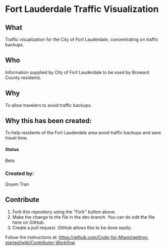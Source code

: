 # Fort Lauderdale Traffic Visualization

## What
Traffic visualization for the City of Fort Lauderdale, concentrating on traffic backups.
## Who
Information supplied by City of Fort Lauderdale to be used by Broward County residents.
## Why
To allow travelers to avoid traffic backups.
## Why this has been created:
To help residents of the Fort Lauderdale area avoid traffic backups and save travel time. 
#### Status
Beta
### Created by:
Quyen Tran

## Contribute

1) Fork this repository using the "Fork" button above.
2) Make the change to the file in the dev branch. You can do edit the file here on GitHub.
3) Create a pull request. GitHub allows this to be done easily.

Follow the instructions at: https://github.com/Code-for-Miami/getting-started/wiki/Contributor-Workflow
